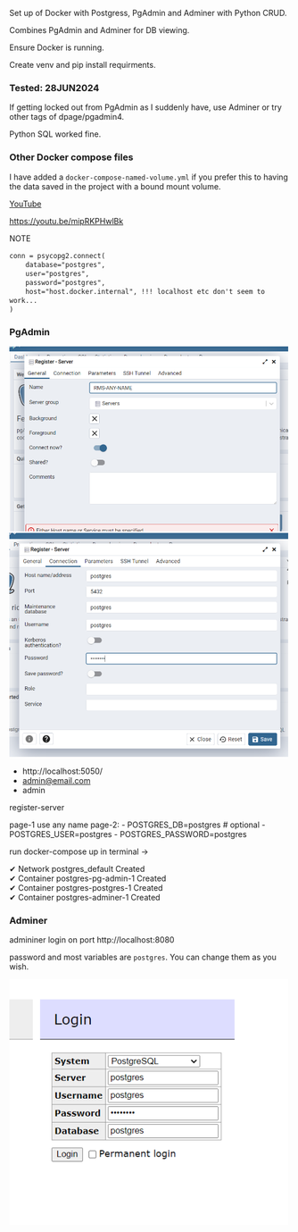 Set up of Docker with Postgress, PgAdmin and Adminer with Python CRUD.

Combines PgAdmin and Adminer for DB viewing.

Ensure Docker is running.

Create venv and pip install requirments.


### Tested: 28JUN2024

If getting locked out from PgAdmin as I suddenly have, use Adminer or try other tags of dpage/pgadmin4.

Python SQL worked fine.

### Other Docker compose files

I have added a `docker-compose-named-volume.yml` if you prefer this to having the data saved in the project with a bound mount volume.

[YouTube](https://youtu.be/mipRKPHwlBkI)

https://youtu.be/mipRKPHwlBk

NOTE
```
conn = psycopg2.connect(
    database="postgres",
    user="postgres",
    password="postgres",
    host="host.docker.internal", !!! localhost etc don't seem to work...
)
```

### PgAdmin

<img src="./images/register-server-1.png"  width="500" >

<img src="./images/register-server-2.png"  width="500" >


<!-- ![PAGE](./images/register-server-1.png ) -->


- http://localhost:5050/
- admin@email.com
- admin

register-server

page-1 use any name
page-2:
      - POSTGRES_DB=postgres # optional
      - POSTGRES_USER=postgres
      - POSTGRES_PASSWORD=postgres

run docker-compose up in terminal ->

 ✔ Network postgres_default       Created                                                                                 
 ✔ Container postgres-pg-admin-1  Created                                                                                 
 ✔ Container postgres-postgres-1  Created                                                                                 
 ✔ Container postgres-adminer-1   Created     

### Adminer

admininer login on port http://localhost:8080

password and most variables are `postgres`. You can change them as you wish.

<img src="./images/adminer-login.png"  width="500" >
